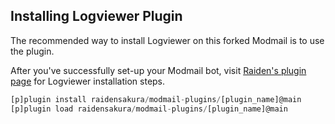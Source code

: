 ## Installing Logviewer Plugin

The recommended way to install Logviewer on this forked Modmail is to use the plugin.

After you've successfully set-up your Modmail bot, visit [Raiden's plugin page](https://github.com/raidensakura/modmail-plugins)
for Logviewer installation steps.

```js
[p]plugin install raidensakura/modmail-plugins/[plugin_name]@main
[p]plugin load raidensakura/modmail-plugins/[plugin_name]@main
```
